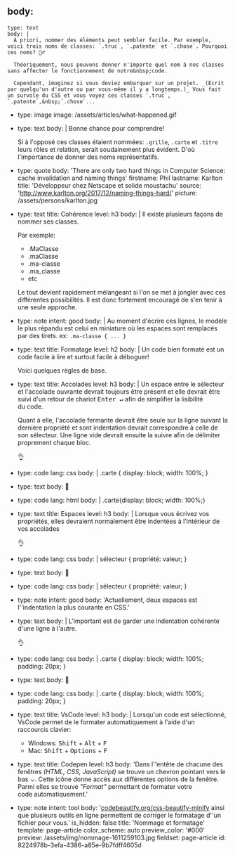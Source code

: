 body:
  -
    type: text
    body: |
      À priori, nommer des éléments peut sembler facile. Par exemple, voici trois noms de classes: `.truc`, `.patente` et `.chose`. Pourquoi ces noms? 🤷‍♂️
      
      Théoriquement, nous pouvons donner n'importe quel nom à nos classes sans affecter le fonctionnement de notre&nbsp;code. 
      
      Cependant, imaginez si vous deviez embarquer sur un projet. _(Écrit par quelqu'un d'autre ou par vous-même il y a longtemps.)_ Vous fait un survole du CSS et vous voyez ces classes `.truc`, `.patente`,&nbsp;`.chose`...
  -
    type: image
    image: /assets/articles/what-happened.gif
  -
    type: text
    body: |
      Bonne chance pour comprendre! 
      
      Si à l'opposé ces classes étaient nommées: `.grille`, `.carte` et `.titre` leurs rôles et relation, serait soudainement plus évident. D'où l'importance de donner des noms&nbsp;représentatifs.
  -
    type: quote
    body: 'There are only two hard things in Computer Science: cache invalidation and naming things'
    firstname: Phil
    lastname: Karlton
    title: 'Développeur chez Netscape et solide moustachu'
    source: 'http://www.karlton.org/2017/12/naming-things-hard/'
    picture: /assets/persons/karlton.jpg
  -
    type: text
    title: Cohérence
    level: h3
    body: |
      Il existe plusieurs façons de nommer ses&nbsp;classes.
      
      Par exemple:
      
      - .MaClasse
      - .maClasse
      - .ma-classe
      - .ma_classe
      - etc
      
      Le tout devient rapidement mélangeant si l'on se met à jongler avec ces différentes possibilités. Il est donc fortement encouragé de s'en tenir à une seule approche.
  -
    type: note
    intent: good
    body: |
      Au moment d'écrire ces lignes, le modèle le plus répandu est celui en miniature où les espaces sont remplacés par des tirets. 
      ex: `.ma-classe { ... }`
  -
    type: text
    title: Formatage
    level: h2
    body: |
      Un code bien formaté est un code facile à lire et surtout facile à&nbsp;déboguer!
      
      Voici quelques règles de base.
  -
    type: text
    title: Accolades
    level: h3
    body: |
      Un espace entre le sélecteur et l'accolade ouvrante devrait toujours être présent et elle devrait être suivi d'un retour de chariot <kbd>Enter&nbsp;↵</kbd> afin de simplifier la lisibilité du&nbsp;code. 
      
      Quant à elle, l'accolade fermante devrait être seule sur la ligne suivant la dernière propriété et sont indentation devrait correspondre à celle de son sélecteur. Une ligne vide devrait ensuite la suivre afin de délimiter proprement chaque&nbsp;bloc.
      
      👌
  -
    type: code
    lang: css
    body: |
      .carte {
        display: block;
        width: 100%;
      }
  -
    type: text
    body: 🚫
  -
    type: code
    lang: html
    body: |
      .carte{display: block;
        width: 100%;}
  -
    type: text
    title: Espaces
    level: h3
    body: |
      Lorsque vous écrivez vos propriétés, elles devraient normalement être indentées à l'intérieur de vos&nbsp;accolades
      
      👌
  -
    type: code
    lang: css
    body: |
      sélecteur {
        propriété: valeur;
      }
  -
    type: text
    body: 🚫
  -
    type: code
    lang: css
    body: |
      sélecteur {
      propriété: valeur;
      }
  -
    type: note
    intent: good
    body: 'Actuellement, deux espaces est l''indentation la plus courante en&nbsp;CSS.'
  -
    type: text
    body: |
      L'important est de garder une indentation cohérente d'une ligne à&nbsp;l'autre.
      
      👌
  -
    type: code
    lang: css
    body: |
      .carte {
        display: block;
        width: 100%;
        padding: 20px;
      }
  -
    type: text
    body: 🚫
  -
    type: code
    lang: css
    body: |
      .carte {
        display: block;
      width: 100%;
          padding: 20px;
      }
  -
    type: text
    title: VsCode
    level: h3
    body: |
      Lorsqu'un code est sélectionné, VsCode permet de le formater automatiquement à l'aide d'un raccourcis&nbsp;clavier:
      
      - Windows: <kbd>Shift</kbd> + <kbd>Alt</kbd> + <kbd>F</kbd>
      - Mac: <kbd>Shift</kbd> + <kbd>Options</kbd> + <kbd>F</kbd>
  -
    type: text
    title: Codepen
    level: h3
    body: 'Dans l''entête de chacune des fenêtres _(HTML, CSS, JavaScript)_ se trouve un chevron pointant vers le bas ⌄. Cette icône donne accès aux différentes options de la fenêtre. Parmi elles se trouve _"Format"_ permettant de formater votre code&nbsp;automatiquement.'
  -
    type: note
    intent: tool
    body: '[codebeautify.org/css-beautify-minify](https://codebeautify.org/css-beautify-minify) ainsi que plusieurs outils en ligne permettent de corriger le formatage d''un fichier pour&nbsp;vous.'
is_hidden: false
title: 'Nommage et formatage'
template: page-article
color_scheme: auto
preview_color: '#000'
preview: /assets/img/nommage-1611259103.jpg
fieldset: page-article
id: 8224978b-3efa-4386-a85e-9b7fdff4605d
